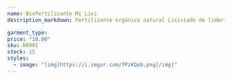 ```yaml
---
name: Biofertilizante Mi Lixi
description_markdown: Fertilizante orgánico natural Lixiviado de limbriz californiana.

garment_type:
price: "10.00"
sku: B0001
stock: 15
styles:
  - image: "[img]https://i.imgur.com/fPzKQob.png[/img]"
---
```

